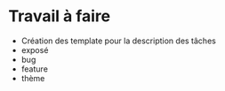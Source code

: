 # Travail à faire 
- Création des template pour la description des tâches 
 - exposé
 - bug
 - feature
 - thème
